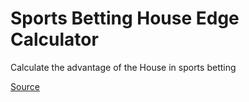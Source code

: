 # Sports Betting House Edge Calculator

Calculate the advantage of the House in sports betting 

[Source](https://github.com/jac08h/SportsBettingHouseEdgeCalculator)
